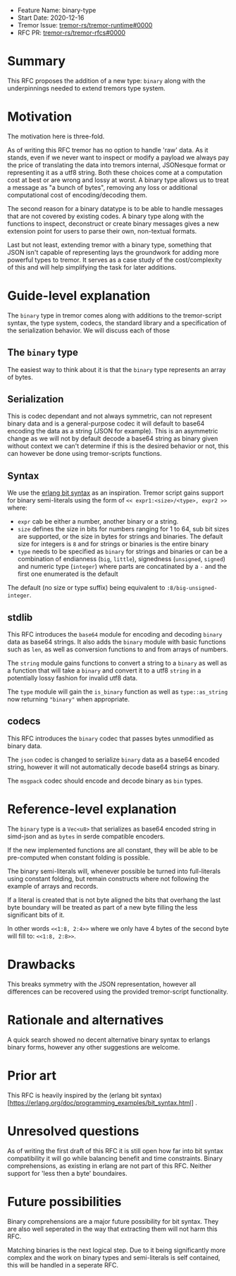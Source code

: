- Feature Name: binary-type
- Start Date: 2020-12-16
- Tremor Issue: [tremor-rs/tremor-runtime#0000](https://github.com/tremor-rs/tremor-runtime/issues/0000)
- RFC PR: [tremor-rs/tremor-rfcs#0000](https://github.com/tremor-rs/tremor-rfcs/pull/0000)

# Summary
[summary]: #summary

This RFC proposes the addition of a new type: `binary` along with the underpinnings needed to extend tremors type system.

# Motivation
[motivation]: #motivation

The motivation here is three-fold.

As of writing this RFC tremor has no option to handle 'raw' data. As it stands, even if we never want to inspect or modify a payload we always pay the price of translating the data into tremors internal, JSONesque format or representing it as a utf8 string. Both these choices come at a computation cost at best or are wrong and lossy at worst. A binary type allows us to treat a message as "a bunch of bytes", removing any loss or additional computational cost of encoding/decoding them.

The second reason for a binary datatype is to be able to handle messages that are not covered by existing codes. A binary type along with the functions to inspect, deconstruct or create binary messages gives a new extension point for users to parse their own, non-textual formats.

Last but not least, extending tremor with a binary type, something that JSON isn't capable of representing lays the groundwork for adding more powerful types to tremor. It serves as a case study of the cost/complexity of this and will help simplifying the task for later additions.

# Guide-level explanation
[guide-level-explanation]: #guide-level-explanation

The `binary` type in tremor comes along with additions to the tremor-script syntax, the type system, codecs, the standard library and a specification of the serialization behavior. We will discuss each of those 

## The `binary` type
The easiest way to think about it is that the `binary` type represents an array of bytes.

## Serialization

This is codec dependant and not always symmetric, can not represent binary data and is a general-purpose codec it will default to base64 encoding the data as a string (JSON for example). This is an asymmetric change as we will not by default decode a base64 string as binary given without context we can't determine if this is the desired behavior or not, this can however be done using tremor-scripts functions.

## Syntax

We use the [erlang bit syntax](https://erlang.org/doc/programming_examples/bit_syntax.html) as an inspiration. Tremor script gains support for binary semi-literals using the form of `<< expr1:<size>/<type>, expr2 >>` where:

* `expr` cab be either a number, another binary or a string.
* `size` defines the size in bits for numbers ranging for 1 to 64, sub bit sizes are supported, or the size in bytes for strings and binaries. The default size for integers is `8` and for strings or binaries is the entire binary
* `type` needs to be specified as `binary` for strings and binaries or can be a combination of endianness (`big`, `little`), signedness (`unsigned`, `signed`) and numeric type (`integer`) where parts are concatinated by a `-` and the first one enumerated is the default

The default (no size or type suffix) being equivalent to `:8/big-unsigned-integer`.

## stdlib

This RFC introduces the `base64` module for encoding and decoding `binary` data as base64 strings. It also adds the `binary` module with basic functions such as `len`, as well as conversion functions to and from arrays of numbers.

The `string` module gains functions to convert a string to a `binary` as well as a function that will take a `binary` and convert it to a utf8 `string` in a potentially lossy fashion for invalid utf8 data.

The `type` module will gain the `is_binary` function as well as `type::as_string` now returning `"binary"` when appropriate.

## codecs

This RFC introduces the `binary` codec that passes bytes unmodified as binary data.

The `json` codec is changed to serialize `binary` data as a base64 encoded string, however it will not automatically decode base64 strings as binary.

The `msgpack` codec should encode and decode binary as `bin` types.

# Reference-level explanation
[reference-level-explanation]: #reference-level-explanation

The `binary` type is a `Vec<u8>` that serializes as base64 encoded string in simd-json and as `bytes` in serde compatible encoders.

If the new implemented functions are all constant, they will be able to be pre-computed when constant folding is possible.

The binary semi-literals will, whenever possible be turned into full-literals using constant folding, but remain constructs where not following the example of arrays and records.


If a literal is created that is not byte aligned the bits that overhang the last byte boundary will be treated as part of a new
byte filling the less significant bits of it.

In other words `<<1:8, 2:4>>` where we only have 4 bytes of the second byte will fill to: `<<1:8, 2:8>>`.
# Drawbacks
[drawbacks]: #drawbacks

This breaks symmetry with the JSON representation, however all differences can be recovered using the provided tremor-script functionality.
# Rationale and alternatives
[rationale-and-alternatives]: #rationale-and-alternatives

A quick search showed no decent alternative binary syntax to erlangs binary forms, however any other suggestions are welcome.

# Prior art
[prior-art]: #prior-art

This RFC is heavily inspired by the (erlang bit syntax)[https://erlang.org/doc/programming_examples/bit_syntax.html] .
# Unresolved questions
[unresolved-questions]: #unresolved-questions

As of writing the first draft of this RFC it is still open how far into bit syntax compatibility it will go while balancing benefit and time constraints. Binary comprehensions, as existing in erlang are not part of this RFC. Neither support for 'less then a byte' boundaires.

# Future possibilities
[future-possibilities]: #future-possibilities

Binary comprehensions are a major future possibility for bit syntax. They are also well seperated in the way that extracting them will not harm this RFC.

Matching binaries is the next logical step. Due to it being significantly more complex and the work on binary types and semi-literals is self contained, this will be handled in a seperate RFC.
